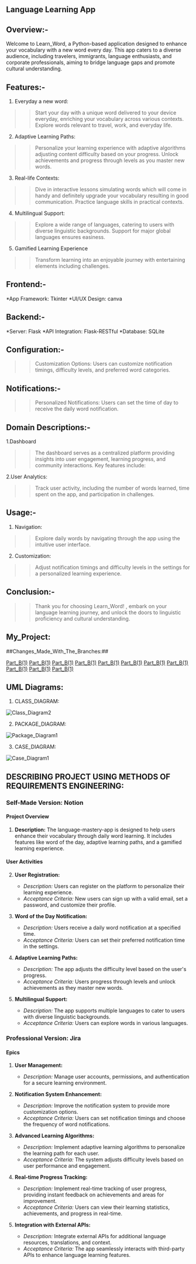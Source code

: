 ## Language Learning App

## Overview:-

Welcome to Learn_Word, a Python-based application designed to enhance your vocabulary with a new word every day. This app caters to a diverse audience, including travelers, immigrants, language enthusiasts, and corporate professionals, aiming to bridge language gaps and promote cultural understanding.

## Features:-

1. Everyday a new word:
>>Start your day with a unique word delivered to your device everyday, enriching your vocabulary across various contexts.
  Explore words relevant to travel, work, and everyday life.

2. Adaptive Learning Paths:
>>Personalize your learning experience with adaptive algorithms adjusting content difficulty based on your progress.
  Unlock achievements and progress through levels as you master new words.

3. Real-life Contexts:
>>Dive in interactive lessons simulating words which will come in handy and definitely upgrade your vocabulary resulting in good communication.
  Practice language skills in practical contexts.

4. Multilingual Support:
>>Explore a wide range of languages, catering to users with diverse linguistic backgrounds.
  Support for major global languages ensures easiness.

5. Gamified Learning Experience
>>Transform learning into an enjoyable journey with entertaining elements including challenges.



## Frontend:-
   *App Framework: Tkinter
   *UI/UX Design: canva
## Backend:-
   *Server: Flask
   *API Integration: Flask-RESTful
   *Database: SQLite

   
## Configuration:-
>>Customization Options: Users can customize notification timings, difficulty levels, and preferred word categories.
## Notifications:-
>>Personalized Notifications: Users can set the time of day to receive the daily word notification.

## Domain Descriptions:-

1.Dashboard
>>The dashboard serves as a centralized platform providing insights into user engagement, learning progress, and community interactions. Key features include:

2.User Analytics: 
>>Track user activity, including the number of words learned, time spent on the app, and participation in challenges.

## Usage:-

1. Navigation:
>>Explore daily words by navigating through the app using the intuitive user interface.
2. Customization:
>>Adjust notification timings and difficulty levels in the settings for a personalized learning experience.


## Conclusion:-
>>Thank you for choosing Learn_Word! , embark on your language learning journey, and unlock the doors to linguistic proficiency and cultural understanding.




## My_Project:


##Changes_Made_With_The_Branches:##


[Part_B(1)](https://github.com/roshan4182/language-mastery-app/commit/7a90c821da32bb4009ef58da937e76a841ab05e7)
[Part_B(1)](https://github.com/roshan4182/language-mastery-app/commit/c4f02ad095a33c224945c11d565d9df338c4ac74)
[Part_B(1)](https://github.com/roshan4182/language-mastery-app/commit/41b619b3951da4d501e519a28319d755411173bd)
[Part_B(1)](https://github.com/roshan4182/language-mastery-app/commit/48c5840f2b2abcd64787f033b3a42e0af383fb65)
[Part_B(1)](https://github.com/roshan4182/language-mastery-app/commit/eed26bf1081f5b1405807f2fd222ec7eb594dc7d)
[Part_B(1)](https://github.com/roshan4182/language-mastery-app/commit/bf727ef5460679ea35ba6ce23e15ca21262ce7bc)
[Part_B(1)](https://github.com/roshan4182/language-mastery-app/commit/f6b40de9989ad3987963043be32ea6ce4be14c89)
[Part_B(1)](https://github.com/roshan4182/language-mastery-app/commit/761ecd5e82a7c20992b780a48753fd02321395e1)
[Part_B(1)](https://github.com/roshan4182/language-mastery-app/commit/d031b4bcbc6bf9bcab356831330e7db4c7d2fff8)
[Part_B(1)](https://github.com/roshan4182/language-mastery-app/commit/a64a577ef77e53ce513b0020f7db85e4e9c13009)
[Part_B(1)](https://github.com/roshan4182/language-mastery-app/commit/189733d1ff4708045cc72d7582f9ac10b14299f1)


## UML Diagrams:

1. CLASS_DIAGRAM:
   
![Class_Diagram2](https://github.com/roshan4182/language-mastery-app/assets/149868016/e3f5a2d9-1545-471f-8ae6-8bd795fef590)

2.  PACKAGE_DIAGRAM:

![Package_Diagram1](https://github.com/roshan4182/language-mastery-app/assets/149868016/c683ab2a-f280-441e-a95c-771334b873f8)


3. CASE_DIAGRAM:

![Case_Diagram1](https://github.com/roshan4182/language-mastery-app/assets/149868016/4ea64020-3155-48b5-b3aa-160161c44f3f)



## DESCRIBING PROJECT USING METHODS OF REQUIREMENTS ENGINEERING:


### Self-Made Version: Notion

#### Project Overview
1. **Description:** The language-mastery-app is designed to help users enhance their vocabulary through daily word learning. It includes features like word of the day, adaptive learning paths, and a gamified learning experience.

#### User Activities
2. **User Registration:**
   - *Description:* Users can register on the platform to personalize their learning experience.
   - *Acceptance Criteria:* New users can sign up with a valid email, set a password, and customize their profile.

3. **Word of the Day Notification:**
   - *Description:* Users receive a daily word notification at a specified time.
   - *Acceptance Criteria:* Users can set their preferred notification time in the settings.

4. **Adaptive Learning Paths:**
   - *Description:* The app adjusts the difficulty level based on the user's progress.
   - *Acceptance Criteria:* Users progress through levels and unlock achievements as they master new words.

5. **Multilingual Support:**
   - *Description:* The app supports multiple languages to cater to users with diverse linguistic backgrounds.
   - *Acceptance Criteria:* Users can explore words in various languages.

### Professional Version: Jira

#### Epics
1. **User Management:**
   - *Description:* Manage user accounts, permissions, and authentication for a secure learning environment.

2. **Notification System Enhancement:**
   - *Description:* Improve the notification system to provide more customization options.
   - *Acceptance Criteria:* Users can set notification timings and choose the frequency of word notifications.

3. **Advanced Learning Algorithms:**
   - *Description:* Implement adaptive learning algorithms to personalize the learning path for each user.
   - *Acceptance Criteria:* The system adjusts difficulty levels based on user performance and engagement.

4. **Real-time Progress Tracking:**
   - *Description:* Implement real-time tracking of user progress, providing instant feedback on achievements and areas for improvement.
   - *Acceptance Criteria:* Users can view their learning statistics, achievements, and progress in real-time.

5. **Integration with External APIs:**
   - *Description:* Integrate external APIs for additional language resources, translations, and context.
   - *Acceptance Criteria:* The app seamlessly interacts with third-party APIs to enhance language learning features.










